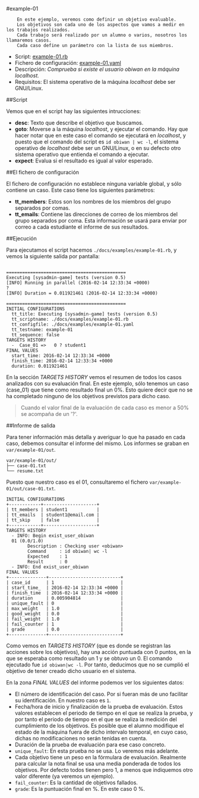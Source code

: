 
#example-01

```
    En este ejemplo, veremos como definir un objetivo evaluable.
    Los objetivos son cada uno de los aspectos que vamos a medir en los trabajos realizados.
    Cada trabajo será realizado por un alumno o varios, nosotros los llamaremos casos.
    Cada caso define un parámetro con la lista de sus miembros.
```

* Script: [example-01.rb](../examples/example-01.rb) 
* Fichero de configuración: [example-01.yaml](../examples/example-01.yaml)
* Descripción: *Comprueba si existe el usuario *obiwan* en la máquina *localhost*.*
* Requisitos: El sistema operativo de la máquina *localhost* debe ser GNU/Linux.

##Script

Vemos que en el script hay las siguientes intrucciones:
* **desc**: Texto que describe el objetivo que buscamos.
* **goto**: Moverse a la máquina *localhost*, y ejecutar el comando. Hay que hacer notar
que en este caso el comando se ejecutará en *localhost*, y puesto que el comando del
script es `id obiwan | wc -l`, el sistema operativo de *localhost* debe ser un GNU/Linux,
o en su defecto otro sistema operativo que entienda el comando a ejecutar.
* **expect**: Evalua si el resultado es igual al valor esperado.

##El fichero de configuración

El fichero de configuración no establece ninguna variable global, y 
sólo contiene un caso. Este caso tiene los siguientes parámetros:

* **tt_members**: Estos son los nombres de los miembros del grupo separados por comas.
* **tt_emails**: Contiene las direcciones de correo de los miembros del grupo separados por coma.
Esta información se usará para enviar por correo a cada estudiante el informe de sus resultados.

##Ejecución

Para ejecutamos el script hacemos `./docs/examples/example-01.rb`, y vemos la siguiente salida por pantalla:

```

=============================================
Executing [sysadmin-game] tests (version 0.5)
[INFO] Running in parallel (2016-02-14 12:33:34 +0000)
?
[INFO] Duration = 0.011921461 (2016-02-14 12:33:34 +0000)

=============================================
INITIAL CONFIGURATIONS
  tt_title: Executing [sysadmin-game] tests (version 0.5)
  tt_scriptname: ./docs/examples/example-01.rb
  tt_configfile: ./docs/examples/example-01.yaml
  tt_testname: example-01
  tt_sequence: false
TARGETS HISTORY
  -  Case_01 =>   0 ? student1
FINAL VALUES
  start_time: 2016-02-14 12:33:34 +0000
  finish_time: 2016-02-14 12:33:34 +0000
  duration: 0.011921461

```

En la sección *TARGETS HISTORY* vemos el resumen de todos los casos analizados
con su evaluación final. En este ejemplo, sólo tenemos un caso (case_01) que 
tiene como resultado final un 0%. Esto quiere decir que no se ha completado ninguno 
de los objetivos previstos para dicho caso.

> Cuando el valor final de la evaluación de cada caso es menor a 50% se acompaña de un '?'.

##Informe de salida

Para tener información más detalla y averiguar lo que ha pasado en cada caso, debemos
consultar el informe del mismo. Los informes se graban en `var/example-01/out`.
```
var/example-01/out/
├── case-01.txt
└── resume.txt
```

Puesto que nuestro caso es el 01, consultaremo el fichero `var/example-01/out/case-01.txt`.
```
INITIAL CONFIGURATIONS
+------------+--------------------+
| tt_members | student1           |
| tt_emails  | student1@email.com |
| tt_skip    | false              |
+------------+--------------------+
TARGETS HISTORY
  - INFO: Begin exist_user_obiwan
  01 (0.0/1.0)
  		Description : Checking user <obiwan>
  		Command     : id obiwan| wc -l
  		Expected    : 1
  		Result      : 0
  - INFO: End exist_user_obiwan
FINAL VALUES
+--------------+---------------------------+
| case_id      | 1                         |
| start_time_  | 2016-02-14 12:33:34 +0000 |
| finish_time  | 2016-02-14 12:33:34 +0000 |
| duration     | 0.005904814               |
| unique_fault | 0                         |
| max_weight   | 1.0                       |
| good_weight  | 0.0                       |
| fail_weight  | 1.0                       |
| fail_counter | 1                         |
| grade        | 0.0                       |
+--------------+---------------------------+
```

Como vemos en *TARGETS HISTORY* (que es donde se registran las acciones sobre los objetivos),
hay una acción puntuada con 0 puntos, en la que se esperaba como resultado un 1 y
se obtuvo un 0. El comando ejecutado fue `id obiwan|wc -l`. Por tanto, deducimos
que no se cumplió el objetivo de tener creado dicho usuario en el sistema.

En la zona *FINAL VALUES* del informe podemos ver los siguientes datos:
* El número de identificación del caso. Por si fueran más de uno facilitar su identificación.
En nuestro caso es `1`.
* Fecha/hora de inicio y finalización de la prueba de evaluación. Estos valores establecen
el periodo de tiempo en el que se realiza la prueba, y por tanto el periodo de tiempo en el
que se realiza la medición del cumplimiento de los objetivos. Es posible que el alumno
modifique el estado de la máquina fuera de dicho intervalo temporal, en cuyo caso, dichas
no modificaciones no serán tenidas en cuenta.
* Duración de la prueba de evaluación para ese caso concreto.
* `unique_fault`: En esta prueba no se usa. Lo veremos más adelante.
* Cada objetivo tiene un peso en la fórmulara de evaluación. Realmente para calcular
la nota final se usa una media ponderada de todos los objetivos. Por defecto 
todos tienen pero 1, a menos que indiquemos otro valor diferente (ya veremos un ejemplo).
* `fail_counter`: Es la cantidad de objetivos fallados.
* `grade`: Es la puntuación final en %. En este caso 0 %.
